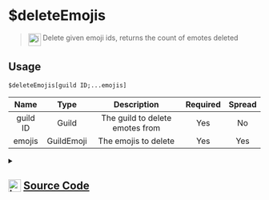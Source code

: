 # $deleteEmojis
> <img align="top" src="https://upload.wikimedia.org/wikipedia/commons/thumb/e/e4/Infobox_info_icon.svg/160px-Infobox_info_icon.svg.png?20150409153300" alt="image" width="25" height="auto"> Delete given emoji ids, returns the count of emotes deleted
## Usage
```
$deleteEmojis[guild ID;...emojis]
```
| Name | Type | Description | Required | Spread
| :---: | :---: | :---: | :---: | :---: |
guild ID | Guild | The guild to delete emotes from | Yes | No
emojis | GuildEmoji | The emojis to delete | Yes | Yes
<details>
<summary>
    
## <img align="top" src="https://cdn4.iconfinder.com/data/icons/iconsimple-logotypes/512/github-512.png" alt="image" width="25" height="auto">  [Source Code](https://github.com/tryforge/ForgeScript-V2/blob/main/src/native/deleteEmojis.ts)
    
</summary>
    
```ts
import { ArgType, NativeFunction, Return } from "../structures"
import noop from "../functions/noop"

export default new NativeFunction({
    name: "$deleteEmojis",
    version: "1.0.0",
    brackets: true,
    unwrap: true,
    description: "Delete given emoji ids, returns the count of emotes deleted",
    args: [
        {
            name: "guild ID",
            description: "The guild to delete emotes from",
            rest: false,
            required: true,
            type: ArgType.Guild,
        },
        {
            name: "emojis",
            description: "The emojis to delete",
            rest: true,
            pointer: 0,
            required: true,
            type: ArgType.GuildEmoji,
        },
    ],
    async execute(_, [, emotes]) {
        let count = 0
        for (let i = 0, len = emotes.length; i < len; i++) {
            const emote = emotes[i]
            const success = await emote.delete().catch(noop)
            if (success) count++
        }

        return this.success(count)
    },
})

```
    
</details>